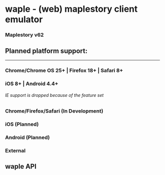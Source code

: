 # waple - (web) maplestory client emulator

### Maplestory v62


## Planned platform support:
---
### Chrome/Chrome OS 25+ | Firefox 18+ | Safari 8+
### iOS 8+ | Android 4.4+
###### IE support is dropped because of the feature set


### Chrome/Firefox/Safari (In Development)
### iOS (Planned)
### Android (Planned)



### External


## waple API
##
